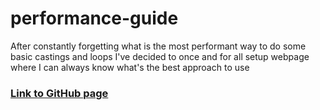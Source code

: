 # performance-guide

After constantly forgetting what is the most performant way to do some basic castings and loops I've decided to once and for all setup webpage where I can always know what's the best approach to use

### [Link to GitHub page](https://ivanboban.github.io/performance-guide/)
